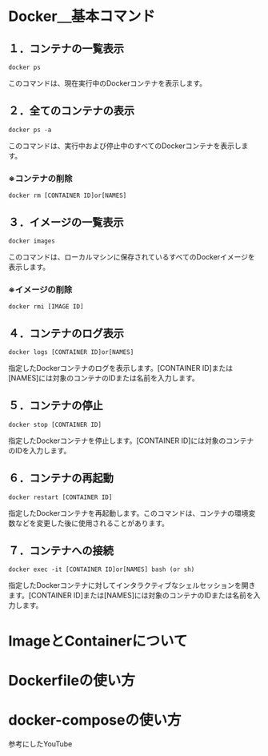 # Docker＿基本コマンド

## １．コンテナの一覧表示
```
docker ps
```
このコマンドは、現在実行中のDockerコンテナを表示します。

## ２．全てのコンテナの表示
```
docker ps -a
```
このコマンドは、実行中および停止中のすべてのDockerコンテナを表示します。

### ※コンテナの削除
```
docker rm [CONTAINER ID]or[NAMES]
```
## ３．イメージの一覧表示
```
docker images
```
このコマンドは、ローカルマシンに保存されているすべてのDockerイメージを表示します。

### ※イメージの削除
```
docker rmi [IMAGE ID]
```
## ４．コンテナのログ表示
```
docker logs [CONTAINER ID]or[NAMES]
```
指定したDockerコンテナのログを表示します。[CONTAINER ID]または[NAMES]には対象のコンテナのIDまたは名前を入力します。

## ５．コンテナの停止
```
docker stop [CONTAINER ID]
```
指定したDockerコンテナを停止します。[CONTAINER ID]には対象のコンテナのIDを入力します。

## ６．コンテナの再起動
```
docker restart [CONTAINER ID]
```
指定したDockerコンテナを再起動します。このコマンドは、コンテナの環境変数などを変更した後に使用されることがあります。

## ７．コンテナへの接続
```
docker exec -it [CONTAINER ID]or[NAMES] bash (or sh)
```
指定したDockerコンテナに対してインタラクティブなシェルセッションを開きます。[CONTAINER ID]または[NAMES]には対象のコンテナのIDまたは名前を入力します。



# ImageとContainerについて



# Dockerfileの使い方



# docker-composeの使い方


<a name="https://www.youtube.com/watch?v=dbIdWVFWF5Q&list=PLQ0-GXIIQG6cSXEnv2ZoJ5LDxhAaoDv_e&index=11&ab_channel=%E3%83%97%E3%83%AD%E3%82%B0%E3%83%A9%E3%83%9F%E3%83%B3%E3%82%B0%E5%AD%A6%E7%BF%92%E3%82%B5%E3%83%9D%E3%83%BC%E3%82%BF%E3%83%BC%E3%82%82%E3%82%93%E3%81%97%E3%82%87%E3%83%BC%E3%80%90IT%E3%83%A9%E3%83%9C%E3%80%91">参考にしたYouTube</a>
